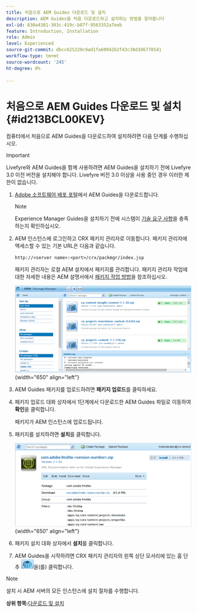 ```yaml
---
title: 처음으로 AEM Guides 다운로드 및 설치
description: AEM Guides을 처음 다운로드하고 설치하는 방법을 알아봅니다
exl-id: 830a4381-303c-419c-b87f-9563352a7eeb
feature: Introduction, Installation
role: Admin
level: Experienced
source-git-commit: dbcc625220c9ad1fa60942b2f43c38d3d6778541
workflow-type: tm+mt
source-wordcount: '245'
ht-degree: 0%

---
```


# 처음으로 AEM Guides 다운로드 및 설치 {#id213BCL00KEV}

컴퓨터에서 처음으로 AEM Guides을 다운로드하여 설치하려면 다음 단계를 수행하십시오.

>[!IMPORTANT]
>
> Livefyre와 AEM Guides을 함께 사용하려면 AEM Guides을 설치하기 전에 Livefyre 3.0 이전 버전을 설치해야 합니다. Livefyre 버전 3.0 이상을 사용 중인 경우 이러한 제한이 없습니다.

1. [Adobe 소프트웨어 배포 포털](https://experience.adobe.com/#/downloads/content/software-distribution/en/aem.html)에서 AEM Guides을 다운로드합니다.

   >[!NOTE]
   >
   >Experience Manager Guides을 설치하기 전에 시스템이 [기술 요구 사항](../install-guide/download-install-technical-requirements.md)을 충족하는지 확인하십시오.

1. AEM 인스턴스에 로그인하고 CRX 패키지 관리자로 이동합니다. 패키지 관리자에 액세스할 수 있는 기본 URL은 다음과 같습니다.

   ```http
   http://<server name>:<port>/crx/packmgr/index.jsp
   ```

   패키지 관리자는 로컬 AEM 설치에서 패키지를 관리합니다. 패키지 관리자 작업에 대한 자세한 내용은 AEM 설명서에서 [패키지 작업 방법](https://helpx.adobe.com/experience-manager/6-5/sites/administering/using/package-manager.html)을 참조하십시오.

   ![](assets/package-manager.png){width="650" align="left"}

1. AEM Guides 패키지를 업로드하려면 **패키지 업로드**&#x200B;를 클릭하세요.

1. 패키지 업로드 대화 상자에서 1단계에서 다운로드한 AEM Guides 파일로 이동하여 **확인**&#x200B;을 클릭합니다.

   패키지가 AEM 인스턴스에 업로드됩니다.

1. 패키지를 설치하려면 **설치**&#x200B;를 클릭합니다.

   ![](assets/install-package.png){width="650" align="left"}

1. 패키지 설치 대화 상자에서 **설치**&#x200B;를 클릭합니다.

1. AEM Guides을 시작하려면 CRX 패키지 관리자의 왼쪽 상단 모서리에 있는 홈 단추 ![](assets/home-button.png)을(를) 클릭합니다.


>[!NOTE]
>
> 설치 시 AEM 서버의 모든 인스턴스에 설치 절차를 수행합니다.

**상위 항목:**&#x200B;[&#x200B;다운로드 및 설치](download-install.md)
